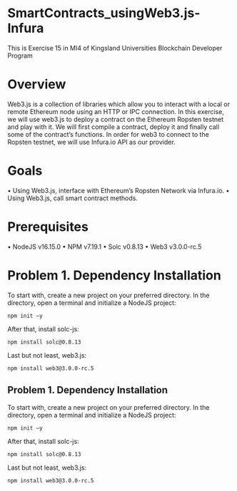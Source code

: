 # SmartContracts_usingWeb3.js-Infura
This is Exercise 15 in MI4 of Kingsland Universities Blockchain Developer Program

# Overview
Web3.js is a collection of libraries which allow you to interact with a local or remote Ethereum node using an HTTP
or IPC connection. In this exercise, we will use web3.js to deploy a contract on the Ethereum Ropsten testnet and
play with it. We will first compile a contract, deploy it and finally call some of the contract’s functions. In order for
web3 to connect to the Ropsten testnet, we will use Infura.io API as our provider.

# Goals
• Using Web3.js, interface with Ethereum’s Ropsten Network via Infura.io.
• Using Web3.js, call smart contract methods.

# Prerequisites
• NodeJS v16.15.0
• NPM v7.19.1
• Solc v0.8.13
• Web3 v3.0.0-rc.5

# Problem 1. Dependency Installation

To start with, create a new project on your preferred directory.
In the directory, open a terminal and initialize a NodeJS project:
  
    npm init –y

After that, install solc-js:

    npm install solc@0.8.13

Last but not least, web3.js:

    npm install web3@3.0.0-rc.5

## Problem 1. Dependency Installation
To start with, create a new project on your preferred directory.
In the directory, open a terminal and initialize a NodeJS project:

    npm init –y
    
After that, install solc-js:

    npm install solc@0.8.13
    
Last but not least, web3.js:

    npm install web3@3.0.0-rc.5

